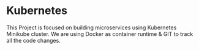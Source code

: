 # Kubernetes
This Project is focused on building microservices using Kubernetes Minikube cluster.
We are using Docker as container runtime & GIT to track all the code changes.
